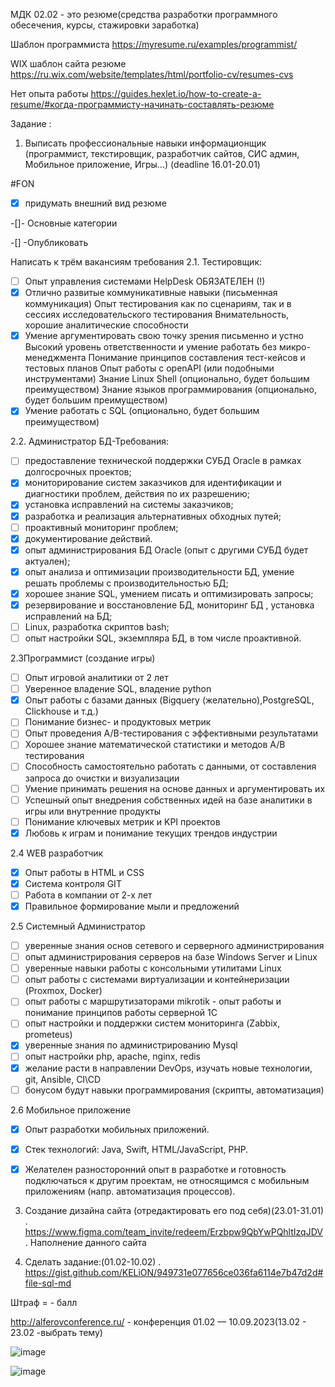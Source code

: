 МДК 02.02 - это резюме(средства разработки программного обесечения, курсы, стажировки заработка)

Шаблон программиста https://myresume.ru/examples/programmist/ 

WIX шаблон сайта резюме https://ru.wix.com/website/templates/html/portfolio-cv/resumes-cvs 

Нет опыта работы https://guides.hexlet.io/how-to-create-a-resume/#когда-программисту-начинать-составлять-резюме 

Задание :

1. Выписать профессиональные навыки информационщик  (программист, текстировщик, разработчик сайтов, СИС админ, Мобильное приложение, Игры...) (deadline 16.01-20.01)

#FON
-[X] придумать внешний вид резюме

-[]- Основные категории

-[] -Опубликовать 

Написать к трём вакансиям требования
2.1. Тестировщик:
- [ ] Опыт управления системами HelpDesk ОБЯЗАТЕЛЕН (!)
- [X] Отлично развитые коммуникативные навыки (письменная коммуникация)
Опыт тестирования как по сценариям, так и в сессиях исследовательского тестирования
Внимательность, хорошие аналитические способности
- [X] Умение аргументировать свою точку зрения письменно и устно
Высокий уровень ответственности и умение работать без микро-менеджмента
Понимание принципов составления тест-кейсов и тестовых планов
Опыт работы с openAPI (или подобными инструментами)
Знание Linux Shell (опционально, будет большим преимуществом)
Знание языков программирования (опционально, будет большим преимуществом)
- [X] Умение работать с SQL (опционально, будет большим преимуществом)

2.2. Администратор БД-Требования:

- [ ] предоставление технической поддержки СУБД Oracle в рамках долгосрочных проектов;
- [X] мониторирование систем заказчиков для идентификации и диагностики проблем, действия по их разрешению;
- [X] установка исправлений на системы заказчиков;
- [X] разработка и реализация альтернативных обходных путей;
- [ ] проактивный мониторинг проблем;
- [X] документирование действий.
- [X] опыт администрирования БД Oracle (опыт с другими СУБД будет актуален);
- [X] опыт анализа и оптимизации производительности БД, умение решать проблемы с производительностью БД;
- [X] хорошее знание SQL, умением писать и оптимизировать запросы;
- [X] резервирование и восстановление БД, мониторинг БД , установка исправлений на БД;
- [ ] Linux, разработка скриптов bash;
- [ ] опыт настройки SQL, экземпляра БД, в том числе проактивной.

2.3Программист (создание игры)

- [ ] Опыт игровой аналитики от 2 лет
- [ ] Уверенное владение SQL, владение python
- [X] Опыт работы с базами данных (Bigquery (желательно),PostgreSQL, Clickhouse и т.д.)
- [ ] Понимание бизнес- и продуктовых метрик
- [ ] Опыт проведения A/B-тестирования с эффективными результатами
- [ ] Хорошее знание математической статистики и методов A/B тестирования
- [ ] Способность самостоятельно работать с данными, от составления запроса до очистки и визуализации
- [ ] Умение принимать решения на основе данных и аргументировать их
- [ ] Успешный опыт внедрения собственных идей на базе аналитики в игры или внутренние продукты
- [ ] Понимание ключевых метрик и KPI проектов
- [X] Любовь к играм и понимание текущих трендов индустрии

2.4 WEB разработчик

- [X] Опыт работы в HTML и CSS
- [X] Система контроля GIT 
- [ ] Работа в компании от 2-х лет
- [X] Правильное формирование мыли и предложений 

2.5 Системный Администратор
- [ ] уверенные знания основ сетевого и серверного администрирования
- [ ] опыт администрирования серверов на базе Windows Server и Linux
- [ ] уверенные навыки работы с консольными утилитами Linux
- [ ] опыт работы с системами виртуализации и контейнеризации (Proxmox, Docker)
- [ ] опыт работы с маршрутизаторами mikrotik - опыт работы и понимание принципов работы серверной 1С
- [ ] опыт настройки и поддержки систем мониторинга (Zabbix, prometeus)
- [X] уверенные знания по администрированию Mysql
- [ ] опыт настройки php, apache, nginx, redis
- [X] желание расти в направлении DevOps, изучать новые технологии, git, Ansible, CI\CD
- [ ] бонусом будут навыки программирования (скрипты, автоматизация)

2.6 Мобильное приложение 
- [X] Опыт разработки мобильных приложений.
- [X] Стек технологий: Java, Swift, HTML/JavaScript, PHP.
- [X] Желателен разносторонний опыт в разработке и готовность подключаться к другим проектам, не относящимся с мобильным приложениям (напр. автоматизация процессов).



3. Создание дизайна сайта (отредактировать его под себя)(23.01-31.01)
. https://www.figma.com/team_invite/redeem/Erzbpw9QbYwPQhltIzqJDV
. Наполнение данного сайта 

4. Сделать задание:(01.02-10.02)
. https://gist.github.com/KELiON/949731e077656ce036fa6114e7b47d2d#file-sql-md

Штраф = - балл

http://alferovconference.ru/ - конференция 01.02 —  10.09.2023(13.02 - 23.02 -выбрать тему)


![image](https://user-images.githubusercontent.com/97594420/212625226-d61beb2e-72d6-4dde-beec-4ccb99006fc3.png)

![image](https://user-images.githubusercontent.com/97594420/220561504-58160aeb-ecdc-4812-a06e-19177ad9e168.png)
